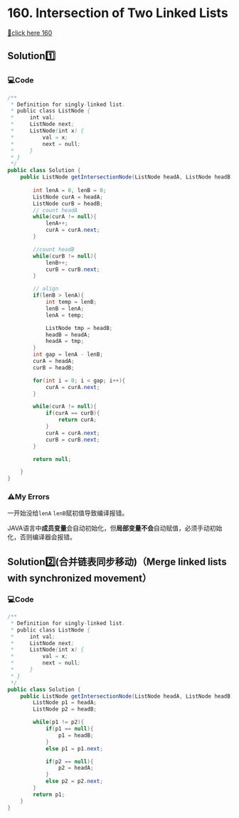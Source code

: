 # 160. Intersection of Two Linked Lists

[🔗click here 160](https://leetcode.com/problems/intersection-of-two-linked-lists/)

## Solution1️⃣

### 💻Code

```java
/**
 * Definition for singly-linked list.
 * public class ListNode {
 *     int val;
 *     ListNode next;
 *     ListNode(int x) {
 *         val = x;
 *         next = null;
 *     }
 * }
 */
public class Solution {
    public ListNode getIntersectionNode(ListNode headA, ListNode headB) {
        
        int lenA = 0, lenB = 0;
        ListNode curA = headA;
        ListNode curB = headB;
        // count headA
        while(curA != null){
            lenA++;
            curA = curA.next;
        }

        //count headB
        while(curB != null){
            lenB++;
            curB = curB.next;
        }

        // align
        if(lenB > lenA){
            int temp = lenB;
            lenB = lenA;
            lenA = temp;

            ListNode tmp = headB;
            headB = headA;
            headA = tmp;
        }
        int gap = lenA - lenB;
        curA = headA;
        curB = headB;

        for(int i = 0; i < gap; i++){
            curA = curA.next;
        }

        while(curA != null){
            if(curA == curB){
                return curA;
            }
            curA = curA.next;
            curB = curB.next;
        }

        return null;

    }
}
```

### ⚠️My Errors

一开始没给`lenA` `lenB`赋初值导致编译报错。

JAVA语言中**成员变量**会自动初始化，但**局部变量不会**自动赋值，必须手动初始化，否则编译器会报错。

## Solution2️⃣(合并链表同步移动)（Merge linked lists with synchronized movement）

### 💻Code

```java
/**
 * Definition for singly-linked list.
 * public class ListNode {
 *     int val;
 *     ListNode next;
 *     ListNode(int x) {
 *         val = x;
 *         next = null;
 *     }
 * }
 */
public class Solution {
    public ListNode getIntersectionNode(ListNode headA, ListNode headB) {
        ListNode p1 = headA;
        ListNode p2 = headB;

        while(p1 != p2){
            if(p1 == null){
                p1 = headB;
            }
            else p1 = p1.next;

            if(p2 == null){
                p2 = headA;
            }
            else p2 = p2.next;
        } 
        return p1;
    }
}
```



